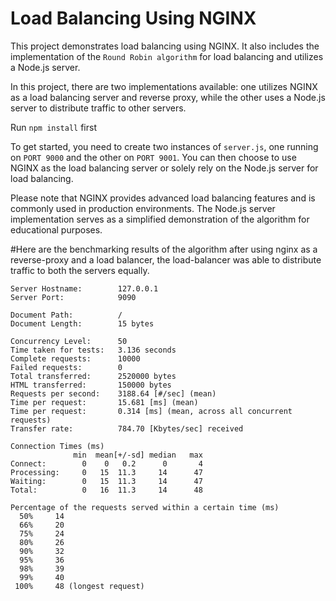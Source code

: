 # Load Balancing Using NGINX

This project demonstrates load balancing using NGINX. It also includes the implementation of the `Round Robin algorithm` for load balancing and utilizes a Node.js server.

In this project, there are two implementations available: one utilizes NGINX as a load balancing server and reverse proxy, while the other uses a Node.js server to distribute traffic to other servers.

Run ```npm install``` first

To get started, you need to create two instances of `server.js`, one running on `PORT 9000` and the other on `PORT 9001`. You can then choose to use NGINX as the load balancing server or solely rely on the Node.js server for load balancing.

Please note that NGINX provides advanced load balancing features and is commonly used in production environments. The Node.js server implementation serves as a simplified demonstration of the algorithm for educational purposes.

#Here are the benchmarking results of the algorithm after using nginx as a reverse-proxy and a load balancer, the load-balancer was able to distribute traffic to both the servers equally.

```Server Software:        nginx/1.18.0
Server Hostname:        127.0.0.1
Server Port:            9090

Document Path:          /
Document Length:        15 bytes

Concurrency Level:      50
Time taken for tests:   3.136 seconds
Complete requests:      10000
Failed requests:        0
Total transferred:      2520000 bytes
HTML transferred:       150000 bytes
Requests per second:    3188.64 [#/sec] (mean)
Time per request:       15.681 [ms] (mean)
Time per request:       0.314 [ms] (mean, across all concurrent requests)
Transfer rate:          784.70 [Kbytes/sec] received

Connection Times (ms)
              min  mean[+/-sd] median   max
Connect:        0    0   0.2      0       4
Processing:     0   15  11.3     14      47
Waiting:        0   15  11.3     14      47
Total:          0   16  11.3     14      48

Percentage of the requests served within a certain time (ms)
  50%     14
  66%     20
  75%     24
  80%     26
  90%     32
  95%     36
  98%     39
  99%     40
 100%     48 (longest request)
```

